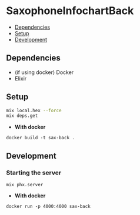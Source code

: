 # SaxophoneInfochartBack

- [Dependencies](#dependencies)
- [Setup](#setup)
- [Development](#development)

## Dependencies

- (if using docker) Docker
- Elixir

## Setup

```sh
mix local.hex --force
mix deps.get
```

- **With docker**

`docker build -t sax-back .`

## Development

### Starting the server

`mix phx.server`

- **With docker**

`docker run -p 4000:4000 sax-back`
